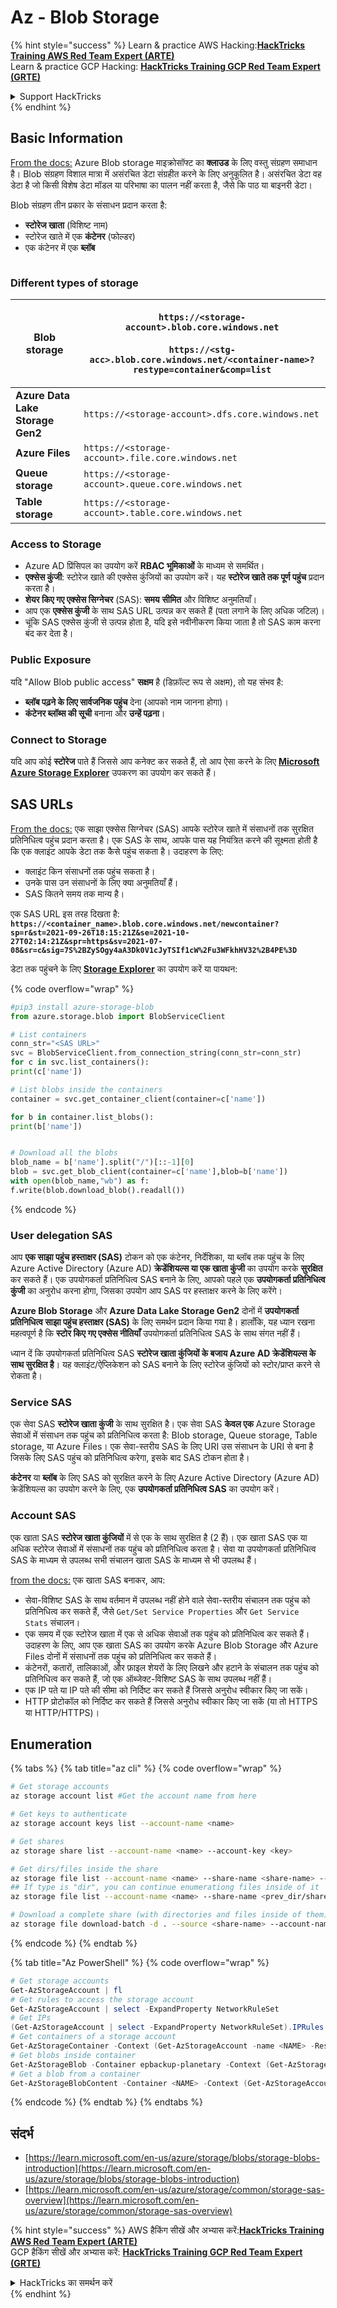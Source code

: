 # Az - Blob Storage

{% hint style="success" %}
Learn & practice AWS Hacking:<img src="../../../.gitbook/assets/image (1) (1).png" alt="" data-size="line">[**HackTricks Training AWS Red Team Expert (ARTE)**](https://training.hacktricks.xyz/courses/arte)<img src="../../../.gitbook/assets/image (1) (1).png" alt="" data-size="line">\
Learn & practice GCP Hacking: <img src="../../../.gitbook/assets/image (2).png" alt="" data-size="line">[**HackTricks Training GCP Red Team Expert (GRTE)**<img src="../../../.gitbook/assets/image (2).png" alt="" data-size="line">](https://training.hacktricks.xyz/courses/grte)

<details>

<summary>Support HackTricks</summary>

* Check the [**subscription plans**](https://github.com/sponsors/carlospolop)!
* **Join the** 💬 [**Discord group**](https://discord.gg/hRep4RUj7f) or the [**telegram group**](https://t.me/peass) or **follow** us on **Twitter** 🐦 [**@hacktricks\_live**](https://twitter.com/hacktricks\_live)**.**
* **Share hacking tricks by submitting PRs to the** [**HackTricks**](https://github.com/carlospolop/hacktricks) and [**HackTricks Cloud**](https://github.com/carlospolop/hacktricks-cloud) github repos.

</details>
{% endhint %}

## Basic Information

[From the docs:](https://learn.microsoft.com/en-us/azure/storage/blobs/storage-blobs-overview) Azure Blob storage माइक्रोसॉफ्ट का **क्लाउड** के लिए वस्तु संग्रहण समाधान है। Blob संग्रहण विशाल मात्रा में असंरचित डेटा संग्रहीत करने के लिए अनुकूलित है। असंरचित डेटा वह डेटा है जो किसी विशेष डेटा मॉडल या परिभाषा का पालन नहीं करता है, जैसे कि पाठ या बाइनरी डेटा।

Blob संग्रहण तीन प्रकार के संसाधन प्रदान करता है:

* **स्टोरेज खाता** (विशिष्ट नाम)
* स्टोरेज खाते में एक **कंटेनर** (फोल्डर)
* एक कंटेनर में एक **ब्लॉब**

<figure><img src="../../../.gitbook/assets/image (114).png" alt=""><figcaption></figcaption></figure>

### Different types of storage

| **Blob storage**                 | <p><code>https://&#x3C;storage-account>.blob.core.windows.net</code><br><br><code>https://&#x3C;stg-acc>.blob.core.windows.net/&#x3C;container-name>?restype=container&#x26;comp=list</code></p> |
| -------------------------------- | ------------------------------------------------------------------------------------------------------------------------------------------------------------------------------------------------ |
| **Azure Data Lake Storage Gen2** | `https://<storage-account>.dfs.core.windows.net`                                                                                                                                                 |
| **Azure Files**                  | `https://<storage-account>.file.core.windows.net`                                                                                                                                                |
| **Queue storage**                | `https://<storage-account>.queue.core.windows.net`                                                                                                                                               |
| **Table storage**                | `https://<storage-account>.table.core.windows.net`                                                                                                                                               |

### Access to Storage <a href="#about-blob-storage" id="about-blob-storage"></a>

* Azure AD प्रिंसिपल का उपयोग करें **RBAC भूमिकाओं** के माध्यम से समर्थित।
* **एक्सेस कुंजी**: स्टोरेज खाते की एक्सेस कुंजियों का उपयोग करें। यह **स्टोरेज खाते तक पूर्ण पहुंच** प्रदान करता है।
* **शेयर किए गए एक्सेस सिग्नेचर** (SAS): **समय** **सीमित** और विशिष्ट अनुमतियाँ।
* आप एक **एक्सेस कुंजी** के साथ SAS URL उत्पन्न कर सकते हैं (पता लगाने के लिए अधिक जटिल)।
* चूंकि SAS एक्सेस कुंजी से उत्पन्न होता है, यदि इसे नवीनीकरण किया जाता है तो SAS काम करना बंद कर देता है।

### Public Exposure

यदि "Allow Blob public access" **सक्षम** है (डिफ़ॉल्ट रूप से अक्षम), तो यह संभव है:

* **ब्लॉब पढ़ने के लिए सार्वजनिक पहुंच** देना (आपको नाम जानना होगा)।
* **कंटेनर ब्लॉब्स की सूची** बनाना और **उन्हें पढ़ना**।

### Connect to Storage

यदि आप कोई **स्टोरेज** पाते हैं जिससे आप कनेक्ट कर सकते हैं, तो आप ऐसा करने के लिए [**Microsoft Azure Storage Explorer**](https://azure.microsoft.com/es-es/products/storage/storage-explorer/) उपकरण का उपयोग कर सकते हैं।

## SAS URLs

[From the docs:](https://learn.microsoft.com/en-us/azure/storage/common/storage-sas-overview) एक साझा एक्सेस सिग्नेचर (SAS) आपके स्टोरेज खाते में संसाधनों तक सुरक्षित प्रतिनिधित्व पहुंच प्रदान करता है। एक SAS के साथ, आपके पास यह नियंत्रित करने की सूक्ष्मता होती है कि एक क्लाइंट आपके डेटा तक कैसे पहुंच सकता है। उदाहरण के लिए:

* क्लाइंट किन संसाधनों तक पहुंच सकता है।
* उनके पास उन संसाधनों के लिए क्या अनुमतियाँ हैं।
* SAS कितने समय तक मान्य है।

एक SAS URL इस तरह दिखता है: **`https://<container_name>.blob.core.windows.net/newcontainer?sp=r&st=2021-09-26T18:15:21Z&se=2021-10-27T02:14:21Z&spr=https&sv=2021-07-08&sr=c&sig=7S%2BZySOgy4aA3Dk0V1cJyTSIf1cW%2Fu3WFkhHV32%2B4PE%3D`**

डेटा तक पहुंचने के लिए [**Storage Explorer**](https://azure.microsoft.com/en-us/features/storage-explorer/) का उपयोग करें या पायथन:

{% code overflow="wrap" %}
```python
#pip3 install azure-storage-blob
from azure.storage.blob import BlobServiceClient

# List containers
conn_str="<SAS URL>"
svc = BlobServiceClient.from_connection_string(conn_str=conn_str)
for c in svc.list_containers():
print(c['name'])

# List blobs inside the containers
container = svc.get_container_client(container=c['name'])

for b in container.list_blobs():
print(b['name'])


# Download all the blobs
blob_name = b['name'].split("/")[::-1][0]
blob = svc.get_blob_client(container=c['name'],blob=b['name'])
with open(blob_name,"wb") as f:
f.write(blob.download_blob().readall())
```
{% endcode %}

### User delegation SAS <a href="#user-delegation-sas" id="user-delegation-sas"></a>

आप **एक साझा पहुंच हस्ताक्षर (SAS)** टोकन को एक कंटेनर, निर्देशिका, या ब्लॉब तक पहुंच के लिए Azure Active Directory (Azure AD) **क्रेडेंशियल्स या एक खाता कुंजी** का उपयोग करके **सुरक्षित** कर सकते हैं। एक उपयोगकर्ता प्रतिनिधित्व SAS बनाने के लिए, आपको पहले एक **उपयोगकर्ता प्रतिनिधित्व कुंजी** का अनुरोध करना होगा, जिसका उपयोग आप SAS पर हस्ताक्षर करने के लिए करेंगे।

**Azure Blob Storage** और **Azure Data Lake Storage Gen2** दोनों में **उपयोगकर्ता प्रतिनिधित्व साझा पहुंच हस्ताक्षर (SAS)** के लिए समर्थन प्रदान किया गया है। हालाँकि, यह ध्यान रखना महत्वपूर्ण है कि **स्टोर किए गए एक्सेस नीतियाँ** उपयोगकर्ता प्रतिनिधित्व SAS के साथ संगत नहीं हैं।

ध्यान दें कि उपयोगकर्ता प्रतिनिधित्व SAS **स्टोरेज खाता कुंजियों के बजाय Azure AD क्रेडेंशियल्स के साथ सुरक्षित है**। यह क्लाइंट/ऐप्लिकेशन को SAS बनाने के लिए स्टोरेज कुंजियों को स्टोर/प्राप्त करने से रोकता है।

### Service SAS

एक सेवा SAS **स्टोरेज खाता कुंजी** के साथ सुरक्षित है। एक सेवा SAS **केवल एक** Azure Storage सेवाओं में संसाधन तक पहुंच को प्रतिनिधित्व करता है: Blob storage, Queue storage, Table storage, या Azure Files। एक सेवा-स्तरीय SAS के लिए URI उस संसाधन के URI से बना है जिसके लिए SAS पहुंच को प्रतिनिधित्व करेगा, इसके बाद SAS टोकन होता है।

**कंटेनर** या **ब्लॉब** के लिए SAS को सुरक्षित करने के लिए Azure Active Directory (Azure AD) क्रेडेंशियल्स का उपयोग करने के लिए, एक **उपयोगकर्ता प्रतिनिधित्व SAS** का उपयोग करें।

### Account SAS

एक खाता SAS **स्टोरेज खाता कुंजियों** में से एक के साथ सुरक्षित है (2 हैं)। एक खाता SAS एक या अधिक स्टोरेज सेवाओं में संसाधनों तक पहुंच को प्रतिनिधित्व करता है। सेवा या उपयोगकर्ता प्रतिनिधित्व SAS के माध्यम से उपलब्ध सभी संचालन खाता SAS के माध्यम से भी उपलब्ध हैं।

[from the docs:](https://learn.microsoft.com/en-us/rest/api/storageservices/create-account-sas) एक खाता SAS बनाकर, आप:

* सेवा-विशिष्ट SAS के साथ वर्तमान में उपलब्ध नहीं होने वाले सेवा-स्तरीय संचालन तक पहुंच को प्रतिनिधित्व कर सकते हैं, जैसे `Get/Set Service Properties` और `Get Service Stats` संचालन।
* एक समय में एक स्टोरेज खाता में एक से अधिक सेवाओं तक पहुंच को प्रतिनिधित्व कर सकते हैं। उदाहरण के लिए, आप एक खाता SAS का उपयोग करके Azure Blob Storage और Azure Files दोनों में संसाधनों तक पहुंच को प्रतिनिधित्व कर सकते हैं।
* कंटेनरों, कतारों, तालिकाओं, और फ़ाइल शेयरों के लिए लिखने और हटाने के संचालन तक पहुंच को प्रतिनिधित्व कर सकते हैं, जो एक ऑब्जेक्ट-विशिष्ट SAS के साथ उपलब्ध नहीं हैं।
* एक IP पते या IP पते की सीमा को निर्दिष्ट कर सकते हैं जिससे अनुरोध स्वीकार किए जा सकें।
* HTTP प्रोटोकॉल को निर्दिष्ट कर सकते हैं जिससे अनुरोध स्वीकार किए जा सकें (या तो HTTPS या HTTP/HTTPS)।

## Enumeration

{% tabs %}
{% tab title="az cli" %}
{% code overflow="wrap" %}
```bash
# Get storage accounts
az storage account list #Get the account name from here

# Get keys to authenticate
az storage account keys list --account-name <name>

# Get shares
az storage share list --account-name <name> --account-key <key>

# Get dirs/files inside the share
az storage file list --account-name <name> --share-name <share-name> --account-key <key>
## If type is "dir", you can continue enumerationg files inside of it
az storage file list --account-name <name> --share-name <prev_dir/share-name> --account-key <key>

# Download a complete share (with directories and files inside of them)
az storage file download-batch -d . --source <share-name> --account-name <name> --account-key <key>
```
{% endcode %}
{% endtab %}

{% tab title="Az PowerShell" %}
{% code overflow="wrap" %}
```powershell
# Get storage accounts
Get-AzStorageAccount | fl
# Get rules to access the storage account
Get-AzStorageAccount | select -ExpandProperty NetworkRuleSet
# Get IPs
(Get-AzStorageAccount | select -ExpandProperty NetworkRuleSet).IPRules
# Get containers of a storage account
Get-AzStorageContainer -Context (Get-AzStorageAccount -name <NAME> -ResourceGroupName <NAME>).context
# Get blobs inside container
Get-AzStorageBlob -Container epbackup-planetary -Context (Get-AzStorageAccount -name <name> -ResourceGroupName <name>).context
# Get a blob from a container
Get-AzStorageBlobContent -Container <NAME> -Context (Get-AzStorageAccount -name <NAME> -ResourceGroupName <NAME>).context -Blob <blob_name> -Destination .\Desktop\filename.txt
```
{% endcode %}
{% endtab %}
{% endtabs %}

## संदर्भ

* [https://learn.microsoft.com/en-us/azure/storage/blobs/storage-blobs-introduction](https://learn.microsoft.com/en-us/azure/storage/blobs/storage-blobs-introduction)
* [https://learn.microsoft.com/en-us/azure/storage/common/storage-sas-overview](https://learn.microsoft.com/en-us/azure/storage/common/storage-sas-overview)

{% hint style="success" %}
AWS हैकिंग सीखें और अभ्यास करें:<img src="../../../.gitbook/assets/image (1) (1).png" alt="" data-size="line">[**HackTricks Training AWS Red Team Expert (ARTE)**](https://training.hacktricks.xyz/courses/arte)<img src="../../../.gitbook/assets/image (1) (1).png" alt="" data-size="line">\
GCP हैकिंग सीखें और अभ्यास करें: <img src="../../../.gitbook/assets/image (2).png" alt="" data-size="line">[**HackTricks Training GCP Red Team Expert (GRTE)**<img src="../../../.gitbook/assets/image (2).png" alt="" data-size="line">](https://training.hacktricks.xyz/courses/grte)

<details>

<summary>HackTricks का समर्थन करें</summary>

* [**सदस्यता योजनाएँ**](https://github.com/sponsors/carlospolop) देखें!
* **हमारे** 💬 [**Discord समूह**](https://discord.gg/hRep4RUj7f) या [**telegram समूह**](https://t.me/peass) में शामिल हों या **Twitter** 🐦 पर हमें **फॉलो** करें [**@hacktricks\_live**](https://twitter.com/hacktricks\_live)**.**
* **हैकिंग ट्रिक्स साझा करें और** [**HackTricks**](https://github.com/carlospolop/hacktricks) और [**HackTricks Cloud**](https://github.com/carlospolop/hacktricks-cloud) गिटहब रिपोजिटरी में PR सबमिट करें।

</details>
{% endhint %}
